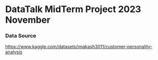 # DataTalk MidTerm Project 2023 November


### Data Source
https://www.kaggle.com/datasets/imakash3011/customer-personality-analysis
